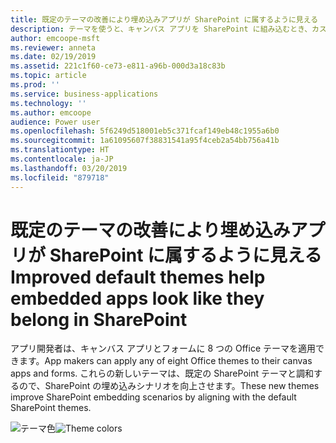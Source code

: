 ```yaml
---
title: 既定のテーマの改善により埋め込みアプリが SharePoint に属するように見える
description: テーマを使うと、キャンバス アプリを SharePoint に組み込むとき、カスタマイズされたフォームでも Web パーツでも、外観が非常にマッチします。
author: emcoope-msft
ms.reviewer: anneta
ms.date: 02/19/2019
ms.assetid: 221c1f60-ce73-e811-a96b-000d3a18c83b
ms.topic: article
ms.prod: ''
ms.service: business-applications
ms.technology: ''
ms.author: emcoope
audience: Power user
ms.openlocfilehash: 5f6249d518001eb5c371fcaf149eb48c1955a6b0
ms.sourcegitcommit: 1a61095607f38831541a95f4ceb2a54bb756a41b
ms.translationtype: HT
ms.contentlocale: ja-JP
ms.lasthandoff: 03/20/2019
ms.locfileid: "879718"
---
```

# <a name="improved-default-themes-help-embedded-apps-look-like-they-belong-in-sharepoint"></a><span data-ttu-id="351b6-103">既定のテーマの改善により埋め込みアプリが SharePoint に属するように見える</span><span class="sxs-lookup"><span data-stu-id="351b6-103">Improved default themes help embedded apps look like they belong in SharePoint</span></span>




<span data-ttu-id="351b6-104">アプリ開発者は、キャンバス アプリとフォームに 8 つの Office テーマを適用できます。</span><span class="sxs-lookup"><span data-stu-id="351b6-104">App makers can apply any of eight Office themes to their canvas apps and forms.</span></span> <span data-ttu-id="351b6-105">これらの新しいテーマは、既定の SharePoint テーマと調和するので、SharePoint の埋め込みシナリオを向上させます。</span><span class="sxs-lookup"><span data-stu-id="351b6-105">These new themes improve SharePoint embedding scenarios by aligning with the default SharePoint themes.</span></span>

<span data-ttu-id="351b6-106">![テーマ色](media/ThemeColors.jpg  "テーマ色")</span><span class="sxs-lookup"><span data-stu-id="351b6-106">![Theme colors](media/ThemeColors.jpg  "Theme colors")</span></span>